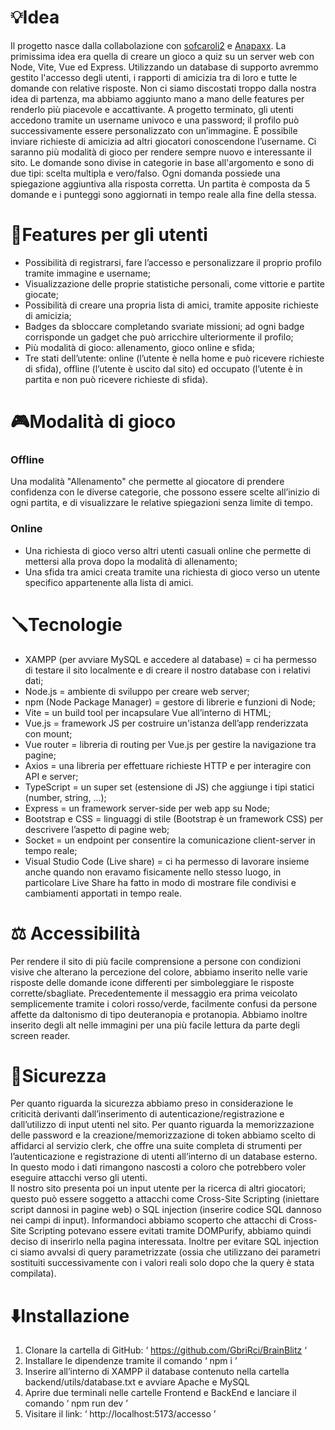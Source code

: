 # 💡Idea 
Il progetto nasce dalla collabolazione con [sofcaroli2](https://github.com/sofcaroli2) e [Anapaxx](https://github.com/Anapaxx).
La primissima idea era quella di creare un gioco a quiz su un server web con Node, Vite, Vue ed Express. 
Utilizzando un database di supporto avremmo gestito l'accesso degli utenti, i rapporti di amicizia tra di 
loro e tutte le domande con relative risposte. Non ci siamo discostati troppo dalla nostra idea di partenza, 
ma abbiamo aggiunto mano a mano delle features per renderlo più piacevole e accattivante. 
A progetto terminato, gli utenti accedono tramite un username univoco e una password; il profilo può 
successivamente essere personalizzato con un’immagine. È possibile inviare richieste di amicizia ad altri 
giocatori conoscendone l’username. Ci saranno più modalità di gioco per rendere sempre nuovo e 
interessante il sito. Le domande sono divise in categorie in base all'argomento e sono di due tipi: scelta 
multipla e vero/falso. Ogni domanda possiede una spiegazione aggiuntiva alla risposta corretta. 
Un partita è composta da 5 domande e i punteggi sono aggiornati in tempo reale alla fine della stessa. 

# 🏹Features per gli utenti
- Possibilità di registrarsi, fare l’accesso e personalizzare il proprio profilo tramite immagine e 
username;
- Visualizzazione delle proprie statistiche personali, come vittorie e partite giocate;
- Possibilità di creare una propria lista di amici, tramite apposite richieste di amicizia;
- Badges da sbloccare completando svariate missioni; ad ogni badge corrisponde un gadget che può 
arricchire ulteriormente il profilo;
- Più modalità di gioco: allenamento, gioco online e sfida;
- Tre stati dell’utente: online (l’utente è nella home e può ricevere richieste di sfida), offline (l’utente 
è uscito dal sito) ed occupato (l’utente è in partita e non può ricevere richieste di sfida).

# 🎮Modalità di gioco
### Offline
Una modalità "Allenamento" che permette al giocatore di prendere confidenza con le 
diverse categorie, che possono essere scelte all’inizio di ogni partita, e di visualizzare le 
relative spiegazioni senza limite di tempo.
### Online
- Una richiesta di gioco verso altri utenti casuali online che permette di 
mettersi alla prova dopo la modalità di allenamento;
- Una sfida tra amici creata tramite una richiesta di gioco verso un utente specifico appartenente alla lista di 
amici.

# 🪛Tecnologie 
- XAMPP (per avviare MySQL e accedere al database) = ci ha permesso di testare il sito localmente 
e di creare il nostro database con i relativi dati;
- Node.js = ambiente di sviluppo per creare web server; 
- npm (Node Package Manager) = gestore di librerie e funzioni di Node;
- Vite = un build tool per incapsulare Vue all’interno di HTML;
- Vue.js = framework JS per costruire un'istanza dell’app renderizzata con mount;
- Vue router = libreria di routing per Vue.js per gestire la navigazione tra pagine;
- Axios = una libreria per effettuare richieste HTTP e per interagire con API e server;
- TypeScript = un super set (estensione di JS) che aggiunge i tipi statici (number, string, ...);
- Express = un framework server-side per web app su Node;
- Bootstrap e CSS = linguaggi di stile (Bootstrap è un framework CSS) per descrivere l’aspetto di 
pagine web;
- Socket = un endpoint per consentire la comunicazione client-server in tempo reale;
- Visual Studio Code (Live share) = ci ha permesso di lavorare insieme anche quando non eravamo 
fisicamente nello stesso luogo, in particolare Live Share ha fatto in modo di mostrare file condivisi e 
cambiamenti apportati in tempo reale.

# ⚖️ Accessibilità 
Per rendere il sito di più facile comprensione a persone con condizioni visive che alterano la 
percezione del colore, abbiamo inserito nelle varie risposte delle domande icone differenti per 
simboleggiare le risposte corrette/sbagliate. Precedentemente il messaggio era prima veicolato 
semplicemente tramite i colori rosso/verde, facilmente confusi da persone affette da daltonismo di 
tipo deuteranopia e protanopia. Abbiamo inoltre inserito degli alt nelle immagini per una più facile 
lettura da parte degli screen reader. 

# 🔐Sicurezza
Per quanto riguarda la sicurezza abbiamo preso in considerazione le criticità derivanti dall’inserimento di 
autenticazione/registrazione e dall’utilizzo di input utenti nel sito. 
Per quanto riguarda la memorizzazione delle password e la creazione/memorizzazione di token 
abbiamo scelto di affidarci al servizio clerk, che offre una suite completa di strumenti per l’autenticazione e 
registrazione di utenti all’interno di un database esterno. In questo modo i dati rimangono nascosti a coloro 
che potrebbero voler eseguire attacchi verso gli utenti.  
Il nostro sito presenta poi un input utente per la ricerca di altri giocatori; questo può essere soggetto a 
attacchi come Cross-Site Scripting (iniettare script dannosi in pagine web) o SQL injection (inserire 
codice SQL dannoso nei campi di input). Informandoci abbiamo scoperto che attacchi di Cross-Site 
Scripting potevano essere evitati tramite DOMPurify, abbiamo quindi deciso di inserirlo nella pagina 
interessata. 
Inoltre per evitare SQL injection ci siamo avvalsi di query parametrizzate (ossia che utilizzano dei 
parametri sostituiti successivamente con i valori reali solo dopo che la query è stata compilata). 

# ⬇️Installazione
1. Clonare la cartella di GitHub: ‘ https://github.com/GbriRci/BrainBlitz ‘ 
2. Installare le dipendenze tramite il comando ‘ npm i ’ 
3. Inserire all’interno di XAMPP il database contenuto nella cartella backend/utils/database.txt e 
avviare Apache e MySQL 
4. Aprire due terminali nelle cartelle Frontend e BackEnd e lanciare il comando ‘ npm run dev ’ 
5. Visitare il link: ‘ http://localhost:5173/accesso ’ 
